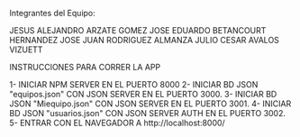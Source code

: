 Integrantes del Equipo:

JESUS ALEJANDRO ARZATE GOMEZ
JOSE EDUARDO BETANCOURT HERNANDEZ
JOSE JUAN RODRIGUEZ ALMANZA
JULIO CESAR AVALOS VIZUETT

INSTRUCCIONES PARA CORRER LA APP

1- INICIAR NPM SERVER EN EL PUERTO 8000
2- INICIAR BD JSON "equipos.json" CON JSON SERVER EN EL PUERTO 3000.
3- INICIAR BD JSON "Miequipo.json" CON JSON SERVER EN EL PUERTO 3001.
4- INICIAR BD JSON "usuarios.json" CON JSON SERVER AUTH EN EL PUERTO 3002.
5- ENTRAR CON EL NAVEGADOR A http://localhost:8000/
